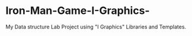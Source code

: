 # Iron-Man-Game-I-Graphics-
My Data structure Lab Project using "I Graphics" Libraries and Templates.
